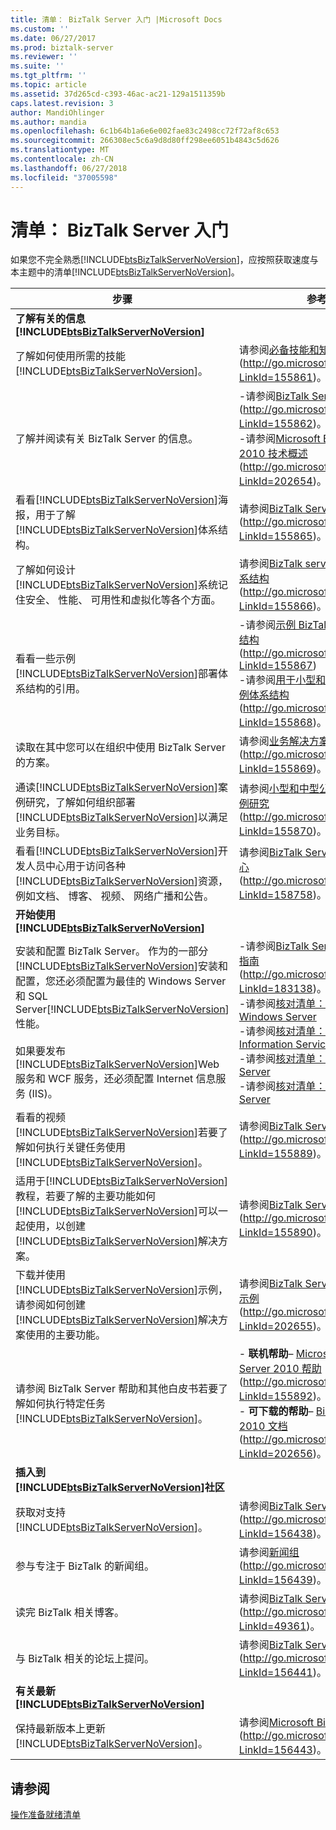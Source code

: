 ```yaml
---
title: 清单： BizTalk Server 入门 |Microsoft Docs
ms.custom: ''
ms.date: 06/27/2017
ms.prod: biztalk-server
ms.reviewer: ''
ms.suite: ''
ms.tgt_pltfrm: ''
ms.topic: article
ms.assetid: 37d265cd-c393-46ac-ac21-129a1511359b
caps.latest.revision: 3
author: MandiOhlinger
ms.author: mandia
ms.openlocfilehash: 6c1b64b1a6e6e002fae83c2498cc72f72af8c653
ms.sourcegitcommit: 266308ec5c6a9d8d80ff298ee6051b4843c5d626
ms.translationtype: MT
ms.contentlocale: zh-CN
ms.lasthandoff: 06/27/2018
ms.locfileid: "37005598"
---
```

# <a name="checklist-getting-started-with-biztalk-server"></a>清单： BizTalk Server 入门
如果您不完全熟悉[!INCLUDE[btsBizTalkServerNoVersion](../includes/btsbiztalkservernoversion-md.md)]，应按照获取速度与本主题中的清单[!INCLUDE[btsBizTalkServerNoVersion](../includes/btsbiztalkservernoversion-md.md)]。  


|                                                                                                                                                                                                                                                                              步骤                                                                                                                                                                                                                                                                               |                                                                                                                                                                                                                                                                                                                   参考                                                                                                                                                                                                                                                                                                                   |
|------------------------------------------------------------------------------------------------------------------------------------------------------------------------------------------------------------------------------------------------------------------------------------------------------------------------------------------------------------------------------------------------------------------------------------------------------------------------------------------------------------------------------------------------------------------|-----------------------------------------------------------------------------------------------------------------------------------------------------------------------------------------------------------------------------------------------------------------------------------------------------------------------------------------------------------------------------------------------------------------------------------------------------------------------------------------------------------------------------------------------------------------------------------------------------------------------------------------------|
|                                                                                                                                                                                                                                **了解有关的信息 [!INCLUDE[btsBizTalkServerNoVersion](../includes/btsbiztalkservernoversion-md.md)]**                                                                                                                                                                                                                                |                                                                                                                                                                                                                                                                                                                                                                                                                                                                                                                                                                                                                                               |
|                                                                                                                                                                                                                 了解如何使用所需的技能[!INCLUDE[btsBizTalkServerNoVersion](../includes/btsbiztalkservernoversion-md.md)]。                                                                                                                                                                                                                 |                                                                                                                                                                                                                                                   请参阅[必备技能和知识](http://go.microsoft.com/fwlink/?LinkId=155861)(<http://go.microsoft.com/fwlink/?LinkId=155861>)。                                                                                                                                                                                                                                                   |
|                                                                                                                                                                                                                                                            了解并阅读有关 BizTalk Server 的信息。                                                                                                                                                                                                                                                             |                                                                                                                                                                 -请参阅[BizTalk Server 2010 简介](http://go.microsoft.com/fwlink/?LinkId=155862)(<http://go.microsoft.com/fwlink/?LinkId=155862>)。<br />-请参阅[Microsoft BizTalk Server 2010 技术概述](http://go.microsoft.com/fwlink/?LinkId=202654)(<http://go.microsoft.com/fwlink/?LinkId=202654>)。                                                                                                                                                                 |
|                                                                                                                                                                      看看[!INCLUDE[btsBizTalkServerNoVersion](../includes/btsbiztalkservernoversion-md.md)]海报，用于了解[!INCLUDE[btsBizTalkServerNoVersion](../includes/btsbiztalkservernoversion-md.md)]体系结构。                                                                                                                                                                       |                                                                                                                                                                                                                                                        请参阅[BizTalk Server 海报](http://go.microsoft.com/fwlink/?LinkId=155865)(<http://go.microsoft.com/fwlink/?LinkId=155865>)。                                                                                                                                                                                                                                                         |
|                                                                                                                                                                      了解如何设计[!INCLUDE[btsBizTalkServerNoVersion](../includes/btsbiztalkservernoversion-md.md)]系统记住安全、 性能、 可用性和虚拟化等各个方面。                                                                                                                                                                       |                                                                                                                                                                                                                                         请参阅[BizTalk server 设计系统体系结构](http://go.microsoft.com/fwlink/?LinkId=155866)(<http://go.microsoft.com/fwlink/?LinkId=155866>)。                                                                                                                                                                                                                                         |
|                                                                                                                                                                                                          看看一些示例[!INCLUDE[btsBizTalkServerNoVersion](../includes/btsbiztalkservernoversion-md.md)]部署体系结构的引用。                                                                                                                                                                                                          |                                                                                                                                                            -请参阅[示例 BizTalk Server 体系结构](http://go.microsoft.com/fwlink/?LinkId=155867)(<http://go.microsoft.com/fwlink/?LinkId=155867>)<br />-请参阅[用于小型和中型公司的示例体系结构](http://go.microsoft.com/fwlink/?LinkId=155868)(<http://go.microsoft.com/fwlink/?LinkId=155868>)。                                                                                                                                                            |
|                                                                                                                                                                                                                                       读取在其中您可以在组织中使用 BizTalk Server 的方案。                                                                                                                                                                                                                                       |                                                                                                                                                                                                                                                   请参阅[业务解决方案的方案](http://go.microsoft.com/fwlink/?LinkId=155869)(<http://go.microsoft.com/fwlink/?LinkId=155869>)。                                                                                                                                                                                                                                                    |
|                                                                                                                                               通读[!INCLUDE[btsBizTalkServerNoVersion](../includes/btsbiztalkservernoversion-md.md)]案例研究，了解如何组织部署[!INCLUDE[btsBizTalkServerNoVersion](../includes/btsbiztalkservernoversion-md.md)]以满足业务目标。                                                                                                                                               |                                                                                                                                                                                                                                       请参阅[小型和中型公司的安全性案例研究](http://go.microsoft.com/fwlink/?LinkId=155870)(<http://go.microsoft.com/fwlink/?LinkId=155870>)。                                                                                                                                                                                                                                        |
|                                                                                                                                看看[!INCLUDE[btsBizTalkServerNoVersion](../includes/btsbiztalkservernoversion-md.md)]开发人员中心用于访问各种[!INCLUDE[btsBizTalkServerNoVersion](../includes/btsbiztalkservernoversion-md.md)]资源，例如文档、 博客、 视频、 网络广播和公告。                                                                                                                                 |                                                                                                                                                                                                                                                    请参阅[BizTalk Server 开发人员中心](http://go.microsoft.com/fwlink/?LinkId=158758)(<http://go.microsoft.com/fwlink/?LinkId=158758>)。                                                                                                                                                                                                                                                    |
|                                                                                                                                                                                                                                **开始使用 [!INCLUDE[btsBizTalkServerNoVersion](../includes/btsbiztalkservernoversion-md.md)]**                                                                                                                                                                                                                                |                                                                                                                                                                                                                                                                                                                                                                                                                                                                                                                                                                                                                                               |
| 安装和配置 BizTalk Server。 作为的一部分[!INCLUDE[btsBizTalkServerNoVersion](../includes/btsbiztalkservernoversion-md.md)]安装和配置，您还必须配置为最佳的 Windows Server 和 SQL Server[!INCLUDE[btsBizTalkServerNoVersion](../includes/btsbiztalkservernoversion-md.md)]性能。<br /><br /> 如果要发布[!INCLUDE[btsBizTalkServerNoVersion](../includes/btsbiztalkservernoversion-md.md)]Web 服务和 WCF 服务，还必须配置 Internet 信息服务 (IIS)。 | -请参阅[BizTalk Server 2010 安装指南](http://go.microsoft.com/fwlink/?LinkId=183138)(<http://go.microsoft.com/fwlink/?LinkId=183138>)。<br />-请参阅[核对清单： 配置 Windows Server](~/technical-guides/checklist-configuring-windows-server.md)<br />-请参阅[核对清单： 配置 Internet Information Services](~/technical-guides/checklist-configuring-internet-information-services.md)<br />-请参阅[核对清单： 配置 SQL Server](~/technical-guides/checklist-configuring-sql-server.md)<br />-请参阅[核对清单： 配置 BizTalk Server](~/technical-guides/checklist-configuring-biztalk-server.md) |
|                                                                                                                                                                 看看的视频[!INCLUDE[btsBizTalkServerNoVersion](../includes/btsbiztalkservernoversion-md.md)]若要了解如何执行关键任务使用[!INCLUDE[btsBizTalkServerNoVersion](../includes/btsbiztalkservernoversion-md.md)]。                                                                                                                                                                 |                                                                                                                                                                                                                                                         请参阅[BizTalk Server 视频](http://go.microsoft.com/fwlink/?LinkId=155889)(<http://go.microsoft.com/fwlink/?LinkId=155889>)。                                                                                                                                                                                                                                                         |
|                                                                                                  适用于[!INCLUDE[btsBizTalkServerNoVersion](../includes/btsbiztalkservernoversion-md.md)]教程，若要了解的主要功能如何[!INCLUDE[btsBizTalkServerNoVersion](../includes/btsbiztalkservernoversion-md.md)]可以一起使用，以创建[!INCLUDE[btsBizTalkServerNoVersion](../includes/btsbiztalkservernoversion-md.md)]解决方案。                                                                                                   |                                                                                                                                                                                                                                                       请参阅[BizTalk Server 教程](http://go.microsoft.com/fwlink/?LinkId=155890)(<http://go.microsoft.com/fwlink/?LinkId=155890>)。                                                                                                                                                                                                                                                        |
|                                                                                                                                                    下载并使用[!INCLUDE[btsBizTalkServerNoVersion](../includes/btsbiztalkservernoversion-md.md)]示例，请参阅如何创建[!INCLUDE[btsBizTalkServerNoVersion](../includes/btsbiztalkservernoversion-md.md)]解决方案使用的主要功能。                                                                                                                                                    |                                                                                                                                                                                                                                                    请参阅[BizTalk Server 2010 SDK 示例](http://go.microsoft.com/fwlink/?LinkId=202655)(<http://go.microsoft.com/fwlink/?LinkId=202655>)。                                                                                                                                                                                                                                                    |
|                                                                                                                                                                                       请参阅 BizTalk Server 帮助和其他白皮书若要了解如何执行特定任务[!INCLUDE[btsBizTalkServerNoVersion](../includes/btsbiztalkservernoversion-md.md)]。                                                                                                                                                                                       |                                                                                                                                                      -   **联机帮助**– [Microsoft BizTalk Server 2010 帮助](http://go.microsoft.com/fwlink/?LinkId=155892)(<http://go.microsoft.com/fwlink/?LinkId=155892>)。<br />-   **可下载的帮助**– [BizTalk Server 2010 文档](http://go.microsoft.com/fwlink/?LinkId=202656)(<http://go.microsoft.com/fwlink/?LinkId=202656>)。                                                                                                                                                      |
|                                                                                                                                                                                                                          **插入到[!INCLUDE[btsBizTalkServerNoVersion](../includes/btsbiztalkservernoversion-md.md)]社区**                                                                                                                                                                                                                          |                                                                                                                                                                                                                                                                                                                                                                                                                                                                                                                                                                                                                                               |
|                                                                                                                                                                                                                               获取对支持[!INCLUDE[btsBizTalkServerNoVersion](../includes/btsbiztalkservernoversion-md.md)]。                                                                                                                                                                                                                                |                                                                                                                                                                                                                                                        请参阅[BizTalk Server 支持](http://go.microsoft.com/fwlink/?LinkId=156438)(<http://go.microsoft.com/fwlink/?LinkId=156438>)。                                                                                                                                                                                                                                                         |
|                                                                                                                                                                                                                                                            参与专注于 BizTalk 的新闻组。                                                                                                                                                                                                                                                            |                                                                                                                                                                                                                                                              请参阅[新闻组](http://go.microsoft.com/fwlink/?LinkId=156439)(<http://go.microsoft.com/fwlink/?LinkId=156439>)。                                                                                                                                                                                                                                                               |
|                                                                                                                                                                                                                                                               读完 BizTalk 相关博客。                                                                                                                                                                                                                                                                |                                                                                                                                                                                                                                                          请参阅[BizTalk Server 博客](http://go.microsoft.com/fwlink/?LinkId=49361)(<http://go.microsoft.com/fwlink/?LinkId=49361>)。                                                                                                                                                                                                                                                           |
|                                                                                                                                                                                                                                                             与 BizTalk 相关的论坛上提问。                                                                                                                                                                                                                                                             |                                                                                                                                                                                                                                                         请参阅[BizTalk Server 论坛](http://go.microsoft.com/fwlink/?LinkId=156441)(<http://go.microsoft.com/fwlink/?LinkId=156441>)。                                                                                                                                                                                                                                                         |
|                                                                                                                                                                                                                               **有关最新 [!INCLUDE[btsBizTalkServerNoVersion](../includes/btsbiztalkservernoversion-md.md)]**                                                                                                                                                                                                                                |                                                                                                                                                                                                                                                                                                                                                                                                                                                                                                                                                                                                                                               |
|                                                                                                                                                                                                                   保持最新版本上更新[!INCLUDE[btsBizTalkServerNoVersion](../includes/btsbiztalkservernoversion-md.md)]。                                                                                                                                                                                                                   |                                                                                                                                                                                                                                                       请参阅[Microsoft BizTalk Server](http://go.microsoft.com/fwlink/?LinkId=156443) (<http://go.microsoft.com/fwlink/?LinkId=156443>)。                                                                                                                                                                                                                                                        |

## <a name="see-also"></a>请参阅  
 [操作准备就绪清单](~/technical-guides/operational-readiness-checklists.md)